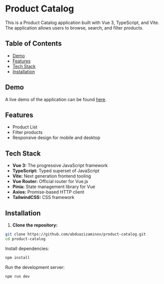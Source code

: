 # Product Catalog

This is a Product Catalog application built with Vue 3, TypeScript, and Vite. The application allows users to browse, search, and filter products.

## Table of Contents

- [Demo](#demo)
- [Features](#features)
- [Tech Stack](#tech-stack)
- [Installation](#installation)

## Demo

A live demo of the application can be found [here](http://m927036d.beget.tech/).

## Features

- Product List
- Filter products
- Responsive design for mobile and desktop

## Tech Stack

- **Vue 3:** The progressive JavaScript framework
- **TypeScript:** Typed superset of JavaScript
- **Vite:** Next generation frontend tooling
- **Vue Router:** Official router for Vue.js
- **Pinia:** State management library for Vue
- **Axios:** Promise-based HTTP client
- **TailwindCSS:** CSS framework

## Installation

1. **Clone the repository:**

```bash
git clone https://github.com/abduazizaminov/product-catalog.git
cd product-catalog
```
Install dependencies:
```bash
npm install
```
Run the development server:
```bash
npm run dev
```
